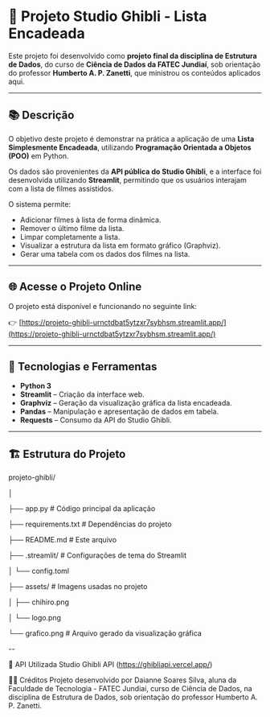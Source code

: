# 🎥 Projeto Studio Ghibli - Lista Encadeada

Este projeto foi desenvolvido como **projeto final da disciplina de Estrutura de Dados**, do curso de **Ciência de Dados da FATEC Jundiaí**, sob orientação do professor **Humberto A. P. Zanetti**, que ministrou os conteúdos aplicados aqui.

---

## 📚 Descrição

O objetivo deste projeto é demonstrar na prática a aplicação de uma **Lista Simplesmente Encadeada**, utilizando **Programação Orientada a Objetos (POO)** em Python. 

Os dados são provenientes da **API pública do Studio Ghibli**, e a interface foi desenvolvida utilizando **Streamlit**, permitindo que os usuários interajam com a lista de filmes assistidos.

O sistema permite:
- Adicionar filmes à lista de forma dinâmica.
- Remover o último filme da lista.
- Limpar completamente a lista.
- Visualizar a estrutura da lista em formato gráfico (Graphviz).
- Gerar uma tabela com os dados dos filmes na lista.

---

## 🌐 Acesse o Projeto Online

O projeto está disponível e funcionando no seguinte link:

👉 [https://projeto-ghibli-urnctdbat5ytzxr7sybhsm.streamlit.app/](https://projeto-ghibli-urnctdbat5ytzxr7sybhsm.streamlit.app/)

---

## 🔧 Tecnologias e Ferramentas

- **Python 3**
- **Streamlit** – Criação da interface web.
- **Graphviz** – Geração da visualização gráfica da lista encadeada.
- **Pandas** – Manipulação e apresentação de dados em tabela.
- **Requests** – Consumo da API do Studio Ghibli.

---

## 🏗️ Estrutura do Projeto
projeto-ghibli/

│

├── app.py # Código principal da aplicação

├── requirements.txt # Dependências do projeto

├── README.md # Este arquivo

├── .streamlit/ # Configurações de tema do Streamlit

│ └── config.toml

├── assets/ # Imagens usadas no projeto

│ ├── chihiro.png

│ └── logo.png

└── grafico.png # Arquivo gerado da visualização gráfica

--

🔗 API Utilizada
Studio Ghibli API (https://ghibliapi.vercel.app/)



👨‍🏫 Créditos
Projeto desenvolvido por Daianne Soares Silva, aluna da Faculdade de Tecnologia - FATEC Jundiaí, curso de Ciência de Dados, na disciplina de Estrutura de Dados, sob orientação do professor Humberto A. P. Zanetti.
